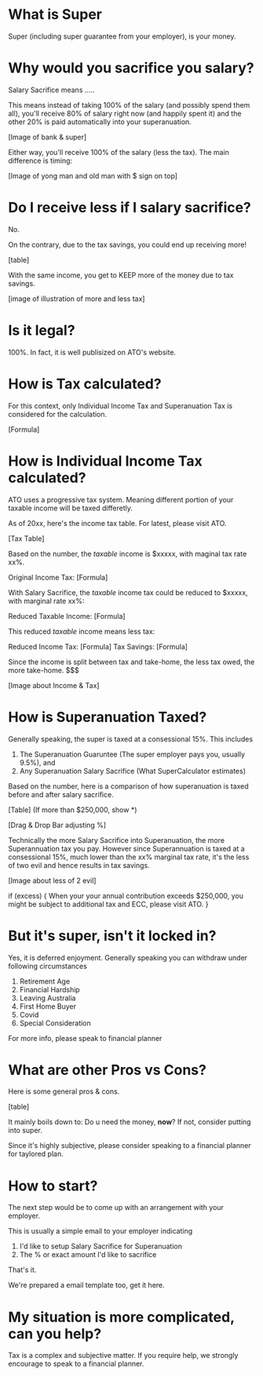 # What is Super

Super (including super guarantee from your employer), is your money.

# Why would you sacrifice you salary?

Salary Sacrifice means .....

This means instead of taking 100% of the salary (and possibly spend them all), you'll receive 80% of salary right now (and happily spent it) and the other 20% is paid automatically into your superanuation. 

[Image of bank & super]

Either way, you'll receive 100% of the salary (less the tax). The main difference is timing:

[Image of yong man and old man with $ sign on top]

# Do I receive less if I salary sacrifice?

No. 

On the contrary, due to the tax savings, you could end up receiving more!

[table]

With the same income, you get to KEEP more of the money due to tax savings.

[image of illustration of more and less tax]

# Is it legal?

100%. In fact, it is well publisized on ATO's website. 

# How is Tax calculated?

For this context, only Individual Income Tax and Superanuation Tax is considered for the calculation. 

[Formula]

# How is Individual Income Tax calculated?

ATO uses a progressive tax system. Meaning different portion of your taxable income will be taxed differetly. 

As of 20xx, here's the income tax table. For latest, please visit ATO.

[Tax Table]

Based on the number, the _taxable_ income is $xxxxx, with maginal tax rate xx%.

Original Income Tax: [Formula]

With Salary Sacrifice, the _taxable_ income tax could be reduced to $xxxxx, with marginal rate xx%:

Reduced Taxable Income: [Formula]

This reduced _taxable_ income means less tax:

Reduced Income Tax:	[Formula] 
Tax Savings: 		[Formula]

Since the income is split between tax and take-home, the less tax owed, the more take-home. $$$

[Image about Income & Tax]

# How is Superanuation Taxed?

Generally speaking, the super is taxed at a consessional 15%. This includes 
1. The Superanuation Guaruntee (The super employer pays you, usually 9.5%), and
2. Any Superanuation Salary Sacrifice (What SuperCalculator estimates)

Based on the number, here is a comparison of how superanuation is taxed before and after salary sacrifice. 

[Table] 
(If more than $250,000, show *)

[Drag & Drop Bar adjusting %]

Technically the more Salary Sacrifice into Superanuation, the more Superannuation tax you pay. However since Superannuation is taxed at a consessional 15%, much lower than the xx% marginal tax rate, it's the less of two evil and hence results in tax savings.

[Image about less of 2 evil]

if (excess) {
	When your  your annual contribution exceeds $250,000, you might be subject to additional tax and ECC, please visit ATO.
}

# But it's super, isn't it locked in?

Yes, it is deferred enjoyment. Generally speaking you can withdraw under following circumstances

1. Retirement Age
1. Financial Hardship
1. Leaving Australia
1. First Home Buyer
1. Covid
1. Special Consideration

For more info, please speak to financial planner

# What are other Pros vs Cons?

Here is some general pros & cons.

[table]

It mainly boils down to: Do u need the money, **now**? If not, consider putting into super.

Since it's highly subjective, please consider speaking to a financial planner for taylored plan.

# How to start?

The next step would be to come up with an arrangement with your employer.

This is usually a simple email to your employer indicating
1. I'd like to setup Salary Sacrifice for Superanuation 
2. The % or exact amount I'd like to sacrifice

That's it.

We're prepared a email template too, get it here.

# My situation is more complicated, can you help?

Tax is a complex and subjective matter. If you require help, we strongly encourage to speak to a financial planner.

